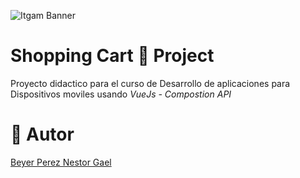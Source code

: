 ![Itgam Banner](https://raw.githubusercontent.com/GagoPianisst/VueJs-ShoppingCart1/main/md_img/Oferta.jpg)

# Shopping Cart 🛒 Project

Proyecto didactico para el curso de Desarrollo de aplicaciones para Dispositivos moviles usando _VueJs - Compostion API_

# 🙎 Autor
[Beyer Perez Nestor Gael](https://github.com/GagoPianisst)